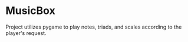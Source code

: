 # MusicBox
Project utilizes pygame to play notes, triads, and scales according to the player's request.
